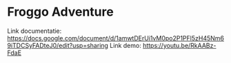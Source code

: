 # Froggo Adventure
 
Link documentatie: https://docs.google.com/document/d/1amwtDErUi1vM0po2P1PFl5zH45Nm69iTDCSyFADteJ0/edit?usp=sharing
Link demo: https://youtu.be/RkAABz-FdaE
